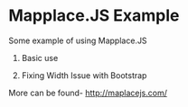 # Mapplace.JS Example

Some example of using Mapplace.JS


1. Basic use

2. Fixing Width Issue with Bootstrap

More can be found-
 http://maplacejs.com/
